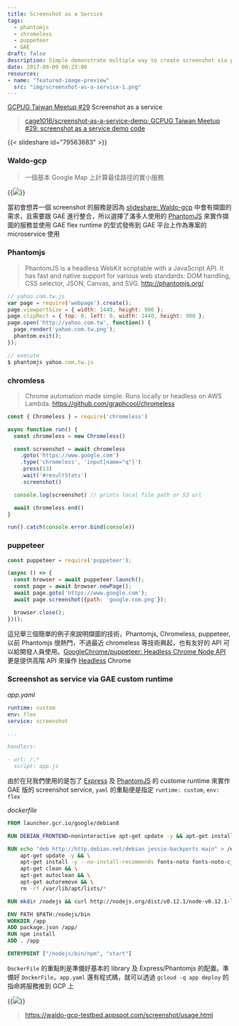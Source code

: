 ```yaml
---
title: Screenshot as a Service
tags:
  - phantomjs
  - chromeless
  - puppeteer
  - GAE
draft: false
description: Simple demonstrate multiple way to create screenshot via phantomjs, chromeless and puppeteer and build screenshot as a service via GAE flex runtime.
date: 2017-09-09 00:23:00
resources:
- name: "featured-image-preview"
  src: "img/screenshot-as-a-service-1.png"
---
```


<!--more-->

[GCPUG Taiwan Meetup #29](https://gcpugtw.kktix.cc/events/meetup201709) Screenshot as a service

> [cage1016/screenshot-as-a-service-demo: GCPUG Taiwan Meetup #29: screenshot as a service demo code](https://github.com/cage1016/screenshot-as-a-service-demo)

{{< slideshare id="79563683" >}}

### Waldo-gcp

> 一個基本 Google Map 上計算最佳路徑的實小服務

{{<image src="img/screenshot-as-a-service-1.png">}}

當初會想弄一個 screenshot 的服務是因為 [slideshare: Waldo-gcp](https://goo.gl/fnqLaZ) 中會有擷圖的需求，且需要跟 GAE 進行整合，所以選擇了滿多人使用的 [PhantomJS](https://goo.gl/DT28P) 來實作擷圖的服務並使用 GAE flex runtime 的型式發佈到 GAE 平台上作為專案的 microservice 使用

### Phantomjs

> PhantomJS is a headless WebKit scriptable with a JavaScript API. It has fast and native support for various web standards: DOM handling, CSS selector, JSON, Canvas, and SVG.
> http://phantomjs.org/

```js
// yahoo.com.tw.js
var page = require('webpage').create();
page.viewportSize = { width: 1440, height: 900 };
page.clipRect = { top: 0, left: 0, width: 1440, height: 900 };
page.open('http://yahoo.com.tw', function() {
  page.render('yahoo.com.tw.png');
  phantom.exit();
});

// execute
$ phantomjs yahoo.com.tw.js
```

### chromless

> Chrome automation made simple. Runs locally or headless on AWS Lambda.
> https://github.com/graphcool/chromeless

```js
const { Chromeless } = require('chromeless')

async function run() {
  const chromeless = new Chromeless()

  const screenshot = await chromeless
    .goto('https://www.google.com')
    .type('chromeless', 'input[name="q"]')
    .press(13)
    .wait('#resultStats')
    .screenshot()

  console.log(screenshot) // prints local file path or S3 url

  await chromeless.end()
}

run().catch(console.error.bind(console))
```

### puppeteer

```js
const puppeteer = require('puppeteer');

(async () => {
  const browser = await puppeteer.launch();
  const page = await browser.newPage();
  await page.goto('https://www.google.com');
  await page.screenshot({path: 'google.com.png'});

  browser.close();
})();
```

這兒舉三個簡單的例子來說明擷圖的技術，Phantomjs, Chromeless, puppeteer, 以前 Phantomjs 很熱門，不過最近 chromeless 等技術興起，也有友好的 API 可以給開發人員使用。[GoogleChrome/puppeteer: Headless Chrome Node API](https://goo.gl/cz4fSi) 更是提供高階 API 來操作 [Headless](https://goo.gl/wg3u1W) Chrome

### Screenshot as service via GAE custom runtime

_app.yaml_

```yaml
runtime: custom
env: flex
service: screenshot

...

handlers:

- url: /.*
  script: app.js
```

由於在兒我們使用的是包了 [Express](https://goo.gl/Ro4G) 及 [PhantomJS](http://phantomjs.org/) 的 custome runtime 來實作 GAE 版的 screenshot service, `yaml` 的重點便是指定 `runtime: custom`, `env: flex`

_dockerfile_

```dockerfile
FROM launcher.gcr.io/google/debian8

RUN DEBIAN_FRONTEND=noninteractive apt-get update -y && apt-get install --no-install-recommends -y -q curl apt-utils build-essential ca-certificates libfreetype6 libfontconfig1

RUN echo "deb http://http.debian.net/debian jessie-backports main" > /etc/apt/sources.list.d/backports.list && \
    apt-get update -y && \
    apt-get install -y --no-install-recommends fonts-noto fonts-noto-cjk locales-all && \
    apt-get clean && \
    apt-get autoclean && \
    apt-get autoremove && \
    rm -rf /var/lib/apt/lists/*

RUN mkdir /nodejs && curl http://nodejs.org/dist/v0.12.1/node-v0.12.1-linux-x64.tar.gz | tar xvzf - -C /nodejs --strip-components=1

ENV PATH $PATH:/nodejs/bin
WORKDIR /app
ADD package.json /app/
RUN npm install
ADD . /app

ENTRYPOINT ["/nodejs/bin/npm", "start"]
```

`DockerFile` 的重點則是準備好基本的 library 及 Express/Phantomjs 的配置。準備好 `DockerFile`，`app.yaml` 還有程式碼，就可以透過 `gcloud -q app deploy` 的指命將服務推到 GCP 上

{{<image src="img/screenshot-as-a-service-2.png">}}

> https://waldo-gcp-testbed.appspot.com/screenshot/usage.html